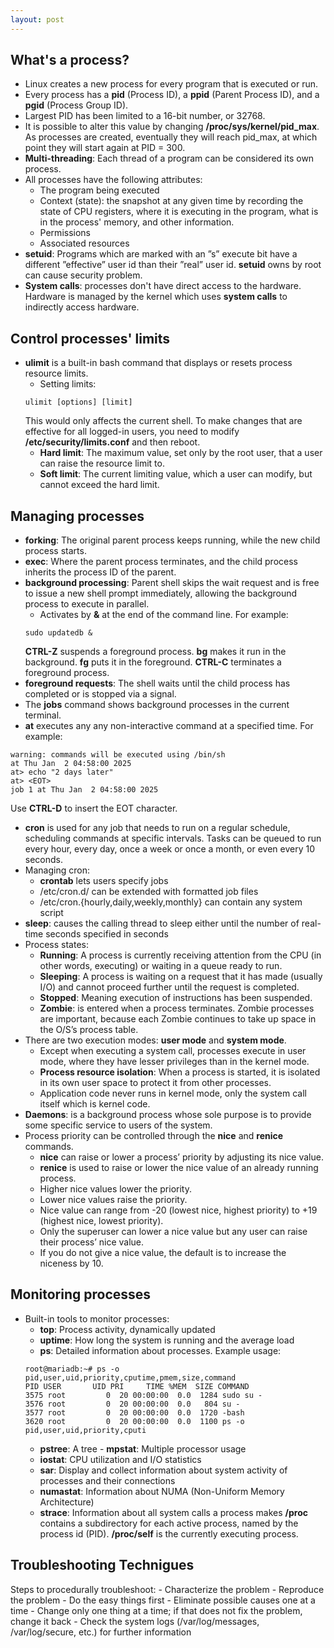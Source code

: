 ```yaml
---
layout: post
---
```


## What's a process?
- Linux creates a new process for every program that is executed or run.
- Every process has a **pid** (Process ID), a **ppid** (Parent Process ID), and a **pgid** (Process Group ID). 
- Largest PID has been limited to a 16-bit number, or 32768.
- It is possible to alter this value by changing **/proc/sys/kernel/pid_max**. As processes are created, eventually they will reach pid_max, at which point they will start again at PID = 300.
- **Multi-threading**: Each thread of a program can be considered its own process.
- All processes have the following attributes: 
    - The program being executed
    - Context (state): the snapshot at any given time by recording the state of CPU registers, where it is executing in the program, what is in the process' memory, and other information.
    - Permissions
    - Associated resources
- **setuid**: Programs which are marked with an ”s” execute bit have a different ”effective” user id than their ”real” user id. **setuid** owns by root can cause security problem.
- **System calls**: processes don't have direct access to the hardware. Hardware is managed by the kernel which uses **system calls** to indirectly access hardware. 

## Control processes' limits
- **ulimit** is a built-in bash command that displays or resets process resource limits. 
    - Setting limits:
    ```
    ulimit [options] [limit]
    ```
    This would only affects the current shell. To make changes that are effective for all logged-in users, you need to modify **/etc/security/limits.conf** and then reboot.
    - **Hard limit**: The maximum value, set only by the root user, that a user can raise the resource limit to.
    - **Soft limit**: The current limiting value, which a user can modify, but cannot exceed the hard limit.

## Managing processes
- **forking**: The original parent process keeps running, while the new child process starts.
- **exec**: Where the parent process terminates, and the child process inherits the process ID of the parent.
- **background processing**: Parent shell skips the wait request and is free to issue a new shell prompt immediately, allowing the background process to execute in parallel.
    - Activates by **&** at the end of the command line. For example: 
    ```
    sudo updatedb &
    ```
    **CTRL-Z** suspends a foreground process. **bg** makes it run in the background. **fg** puts it in the foreground. **CTRL-C** terminates a foreground process.
- **foreground requests**: The shell waits until the child process has completed or is stopped via a signal.
- The **jobs** command shows background processes in the current terminal. 
- **at** executes any any non-interactive command at a specified time. For example: 
```
warning: commands will be executed using /bin/sh
at Thu Jan  2 04:58:00 2025
at> echo "2 days later"
at> <EOT>
job 1 at Thu Jan  2 04:58:00 2025
```
Use **CTRL-D** to insert the EOT character.
- **cron** is used for any job that needs to run on a regular schedule, scheduling commands at specific intervals. Tasks can be queued to run every hour, every day, once a week or once a month, or even every 10 seconds. 
- Managing cron: 
    - **crontab** lets users specify jobs
    - /etc/cron.d/ can be extended with formatted job files
    - /etc/cron.{hourly,daily,weekly,monthly} can contain any system script
- **sleep**: causes the calling thread to sleep either until the number of real-time seconds specified in seconds
- Process states: 
    - **Running**: A process is currently receiving attention from the CPU (in other words, executing) or waiting in a queue ready to run. 
    - **Sleeping**: A process is waiting on a request that it has made (usually I/O) and cannot proceed further until the request is completed.
    - **Stopped**: Meaning execution of instructions has been suspended.
    - **Zombie**: is entered when a process terminates. Zombie processes are important, because each Zombie continues to take up space in the O/S’s process table.
- There are two execution modes: **user mode** and **system mode**. 
    - Except when executing a system call, processes execute in user mode, where they have lesser privileges than in the kernel mode.
    - **Process resource isolation**: When a process is started, it is isolated in its own user space to protect it from other processes.
    - Application code never runs in kernel mode, only the system call itself which is kernel code. 
- **Daemons**: is a background process whose sole purpose is to provide some specific service to users of the system.
- Process priority can be controlled through the **nice** and **renice** commands. 
    - **nice** can raise or lower a process’ priority by adjusting its nice value.
    - **renice** is used to raise or lower the nice value of an already running process. 
    - Higher nice values lower the priority.
    - Lower nice values raise the priority.
    - Nice value can range from -20 (lowest nice, highest priority) to +19 (highest nice, lowest priority).
    - Only the superuser can lower a nice value but any user can raise their process’ nice value. 
    - If you do not give a nice value, the default is to increase the niceness by 10. 


## Monitoring processes
- Built-in tools to monitor processes:
    - **top**: Process activity, dynamically updated
    - **uptime**: How long the system is running and the average load
    - **ps**: Detailed information about processes. Example usage:
    ```
    root@mariadb:~# ps -o pid,user,uid,priority,cputime,pmem,size,command
    PID USER       UID PRI     TIME %MEM  SIZE COMMAND
    3575 root         0  20 00:00:00  0.0  1284 sudo su -
    3576 root         0  20 00:00:00  0.0   804 su -
    3577 root         0  20 00:00:00  0.0  1720 -bash
    3620 root         0  20 00:00:00  0.0  1100 ps -o pid,user,uid,priority,cputi
    ```
    - **pstree**: A tree    - **mpstat**: Multiple processor usage
    - **iostat**: CPU utilization and I/O statistics
    - **sar**: Display and collect information about system activity
 of processes and their connections
    - **numastat**: Information about NUMA (Non-Uniform Memory Architecture)
    - **strace**: Information about all system calls a process makes
**/proc** contains a subdirectory for each active process, named by the process id (PID). **/proc/self** is the currently executing process. 

## Troubleshooting Technigues
Steps to procedurally troubleshoot:
    - Characterize the problem
    - Reproduce the problem
    - Do the easy things first
    - Eliminate possible causes one at a time
    - Change only one thing at a time; if that does not fix the problem, change it back
    - Check the system logs (/var/log/messages, /var/log/secure, etc.) for further information

